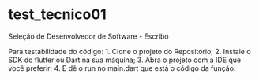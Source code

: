 # test_tecnico01
Seleção de Desenvolvedor de Software - Escribo

Para testabilidade do código:
	1. Clone o projeto do Repositório;
	2. Instale o SDK do flutter ou Dart na sua máquina;
	3. Abra o projeto com a IDE que você preferir;
	4. E dê o run no main.dart que está o código da função.